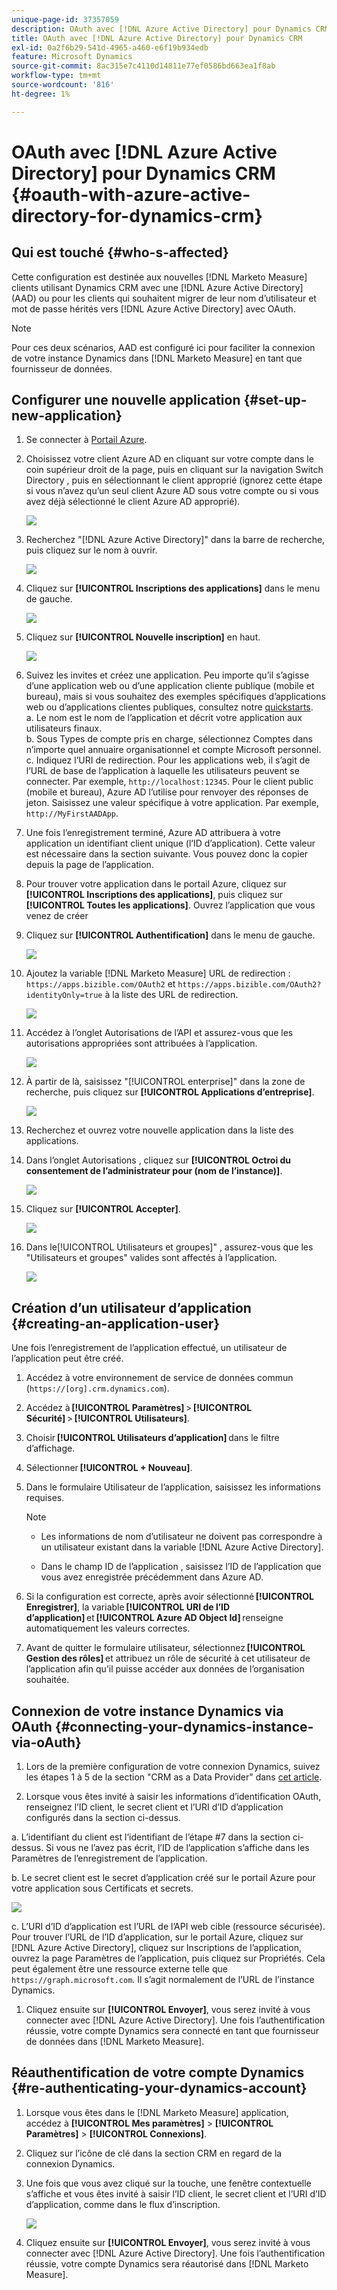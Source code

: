 ```yaml
---
unique-page-id: 37357059
description: OAuth avec [!DNL Azure Active Directory] pour Dynamics CRM - [!DNL Marketo Measure] - Documentation du produit
title: OAuth avec [!DNL Azure Active Directory] pour Dynamics CRM
exl-id: 0a2f6b29-541d-4965-a460-e6f19b934edb
feature: Microsoft Dynamics
source-git-commit: 8ac315e7c4110d14811e77ef0586bd663ea1f8ab
workflow-type: tm+mt
source-wordcount: '816'
ht-degree: 1%

---
```


# OAuth avec [!DNL Azure Active Directory] pour Dynamics CRM {#oauth-with-azure-active-directory-for-dynamics-crm}

## Qui est touché {#who-s-affected}

Cette configuration est destinée aux nouvelles [!DNL Marketo Measure] clients utilisant Dynamics CRM avec une [!DNL Azure Active Directory] (AAD) ou pour les clients qui souhaitent migrer de leur nom d’utilisateur et mot de passe hérités vers [!DNL Azure Active Directory] avec OAuth.

>[!NOTE]
>
>Pour ces deux scénarios, AAD est configuré ici pour faciliter la connexion de votre instance Dynamics dans [!DNL Marketo Measure] en tant que fournisseur de données.

## Configurer une nouvelle application {#set-up-new-application}

1. Se connecter à [Portail Azure](https://portal.azure.com/#home).

1. Choisissez votre client Azure AD en cliquant sur votre compte dans le coin supérieur droit de la page, puis en cliquant sur la navigation Switch Directory , puis en sélectionnant le client approprié (ignorez cette étape si vous n’avez qu’un seul client Azure AD sous votre compte ou si vous avez déjà sélectionné le client Azure AD approprié).

   ![](assets/setup-2.png)

1. Recherchez &quot;[!DNL Azure Active Directory]&quot; dans la barre de recherche, puis cliquez sur le nom à ouvrir.

   ![](assets/setup-3.png)

1. Cliquez sur **[!UICONTROL Inscriptions des applications]** dans le menu de gauche.

   ![](assets/setup-4.png)

1. Cliquez sur **[!UICONTROL Nouvelle inscription]** en haut.

   ![](assets/setup-5.png)

1. Suivez les invites et créez une application. Peu importe qu’il s’agisse d’une application web ou d’une application cliente publique (mobile et bureau), mais si vous souhaitez des exemples spécifiques d’applications web ou d’applications clientes publiques, consultez notre [quickstarts](https://docs.microsoft.com/en-us/azure/active-directory/develop/v1-overview).\
   a. Le nom est le nom de l’application et décrit votre application aux utilisateurs finaux.\
   b. Sous Types de compte pris en charge, sélectionnez Comptes dans n’importe quel annuaire organisationnel et compte Microsoft personnel.\
   c. Indiquez l’URI de redirection. Pour les applications web, il s’agit de l’URL de base de l’application à laquelle les utilisateurs peuvent se connecter. Par exemple, `http://localhost:12345`. Pour le client public (mobile et bureau), Azure AD l’utilise pour renvoyer des réponses de jeton. Saisissez une valeur spécifique à votre application. Par exemple, `http://MyFirstAADApp`.

1. Une fois l’enregistrement terminé, Azure AD attribuera à votre application un identifiant client unique (l’ID d’application). Cette valeur est nécessaire dans la section suivante. Vous pouvez donc la copier depuis la page de l’application.

1. Pour trouver votre application dans le portail Azure, cliquez sur **[!UICONTROL Inscriptions des applications]**, puis cliquez sur **[!UICONTROL Toutes les applications]**. Ouvrez l’application que vous venez de créer

1. Cliquez sur **[!UICONTROL Authentification]** dans le menu de gauche.

   ![](assets/setup-9.png)

1. Ajoutez la variable [!DNL Marketo Measure] URL de redirection : `https://apps.bizible.com/OAuth2` et `https://apps.bizible.com/OAuth2?identityOnly=true` à la liste des URL de redirection.

   ![](assets/setup-10.png)

1. Accédez à l’onglet Autorisations de l’API et assurez-vous que les autorisations appropriées sont attribuées à l’application.

   ![](assets/setup-10a.png)

1. À partir de là, saisissez &quot;[!UICONTROL enterprise]&quot; dans la zone de recherche, puis cliquez sur **[!UICONTROL Applications d’entreprise]**.

   ![](assets/setup-11.png)

1. Recherchez et ouvrez votre nouvelle application dans la liste des applications.

1. Dans l’onglet Autorisations , cliquez sur **[!UICONTROL Octroi du consentement de l’administrateur pour (nom de l’instance)]**.

   ![](assets/setup-13a.png)

1. Cliquez sur **[!UICONTROL Accepter]**.

   ![](assets/setup-13b.png)

1. Dans le[!UICONTROL Utilisateurs et groupes]&quot; , assurez-vous que les &quot;Utilisateurs et groupes&quot; valides sont affectés à l’application.

   ![](assets/setup-14.png)

## Création d’un utilisateur d’application {#creating-an-application-user}

Une fois l’enregistrement de l’application effectué, un utilisateur de l’application peut être créé.

1. Accédez à votre environnement de service de données commun (`https://[org].crm.dynamics.com`).

1. Accédez à **[!UICONTROL Paramètres]** > **[!UICONTROL Sécurité]** > **[!UICONTROL Utilisateurs]**.

1. Choisir **[!UICONTROL Utilisateurs d’application]** dans le filtre d’affichage.

1. Sélectionner **[!UICONTROL + Nouveau]**.

1. Dans le formulaire Utilisateur de l’application, saisissez les informations requises.

   >[!NOTE]
   >
   >* Les informations de nom d’utilisateur ne doivent pas correspondre à un utilisateur existant dans la variable [!DNL Azure Active Directory].
   >
   >* Dans le champ ID de l’application , saisissez l’ID de l’application que vous avez enregistrée précédemment dans Azure AD.

1. Si la configuration est correcte, après avoir sélectionné **[!UICONTROL Enregistrer]**, la variable **[!UICONTROL URI de l’ID d’application]** et **[!UICONTROL Azure AD Object Id]** renseigne automatiquement les valeurs correctes.

1. Avant de quitter le formulaire utilisateur, sélectionnez **[!UICONTROL Gestion des rôles]** et attribuez un rôle de sécurité à cet utilisateur de l’application afin qu’il puisse accéder aux données de l’organisation souhaitée.

## Connexion de votre instance Dynamics via OAuth {#connecting-your-dynamics-instance-via-oAuth}

1. Lors de la première configuration de votre connexion Dynamics, suivez les étapes 1 à 5 de la section &quot;CRM as a Data Provider&quot; dans [cet article](/help/marketo-measure-and-dynamics/getting-started-with-marketo-measure-and-dynamics/microsoft-dynamics-crm-installation-guide.md).

1. Lorsque vous êtes invité à saisir les informations d’identification OAuth, renseignez l’ID client, le secret client et l’URI d’ID d’application configurés dans la section ci-dessus.

a. L’identifiant du client est l’identifiant de l’étape #7 dans la section ci-dessus. Si vous ne l’avez pas écrit, l’ID de l’application s’affiche dans les Paramètres de l’enregistrement de l’application.

b. Le secret client est le secret d’application créé sur le portail Azure pour votre application sous Certificats et secrets.

![](assets/creating-2e.png)

c. L’URI d’ID d’application est l’URL de l’API web cible (ressource sécurisée). Pour trouver l’URL de l’ID d’application, sur le portail Azure, cliquez sur [!DNL Azure Active Directory], cliquez sur Inscriptions de l’application, ouvrez la page Paramètres de l’application, puis cliquez sur Propriétés. Cela peut également être une ressource externe telle que `https://graph.microsoft.com`. Il s’agit normalement de l’URL de l’instance Dynamics.

1. Cliquez ensuite sur **[!UICONTROL Envoyer]**, vous serez invité à vous connecter avec [!DNL Azure Active Directory]. Une fois l’authentification réussie, votre compte Dynamics sera connecté en tant que fournisseur de données dans [!DNL Marketo Measure].

## Réauthentification de votre compte Dynamics {#re-authenticating-your-dynamics-account}

1. Lorsque vous êtes dans le [!DNL Marketo Measure] application, accédez à **[!UICONTROL Mes paramètres]** > **[!UICONTROL Paramètres]** > **[!UICONTROL Connexions]**.

1. Cliquez sur l’icône de clé dans la section CRM en regard de la connexion Dynamics.

1. Une fois que vous avez cliqué sur la touche, une fenêtre contextuelle s’affiche et vous êtes invité à saisir l’ID client, le secret client et l’URI d’ID d’application, comme dans le flux d’inscription.

   ![](assets/re-authenticating-3.png)

1. Cliquez ensuite sur **[!UICONTROL Envoyer]**, vous serez invité à vous connecter avec [!DNL Azure Active Directory]. Une fois l’authentification réussie, votre compte Dynamics sera réautorisé dans [!DNL Marketo Measure].
